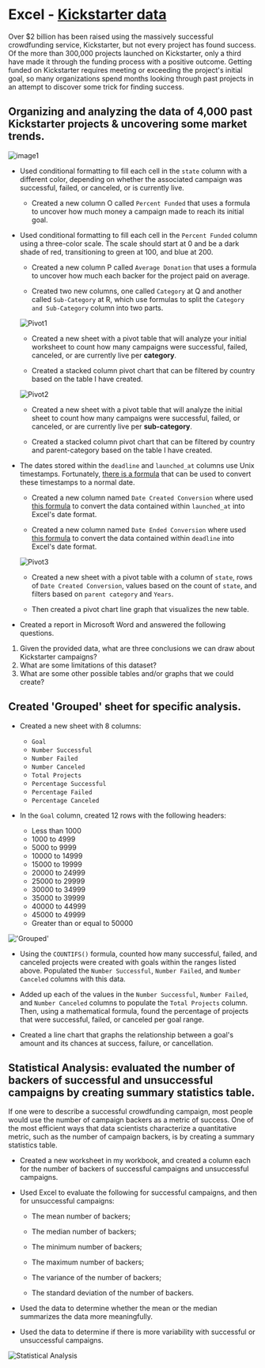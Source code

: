 # Excel - [Kickstarter data](StarterBook.xlsx)

Over $2 billion has been raised using the massively successful crowdfunding service, Kickstarter, but not every project has found success. Of the more than 300,000 projects launched on Kickstarter, only a third have made it through the funding process with a positive outcome.
Getting funded on Kickstarter requires meeting or exceeding the project's initial goal, so many organizations spend months looking through past projects in an attempt to discover some trick for finding success.
## Organizing and analyzing the data of 4,000 past Kickstarter projects & uncovering some market trends.

![image1](Images/Sheet1.PNG)

* Used conditional formatting to fill each cell in the `state` column with a different color, depending on whether the associated campaign was successful, failed, or canceled, or is currently live.

  * Created a new column O called `Percent Funded` that uses a formula to uncover how much money a campaign made to reach its initial goal.

* Used conditional formatting to fill each cell in the `Percent Funded` column using a three-color scale. The scale should start at 0 and be a dark shade of red, transitioning to green at 100, and blue at 200.

  * Created a new column P called `Average Donation` that uses a formula to uncover how much each backer for the project paid on average.

  * Created two new columns, one called `Category` at Q and another called `Sub-Category` at R, which use formulas to split the `Category and Sub-Category` column into two parts.

  ![Pivot1](Images/Pivot1.PNG)

  * Created a new sheet with a pivot table that will analyze your initial worksheet to count how many campaigns were successful, failed, canceled, or are currently live per **category**.

  * Created a stacked column pivot chart that can be filtered by country based on the table I have created.

  ![Pivot2](Images/Pivot2.PNG)

  * Created a new sheet with a pivot table that will analyze the initial sheet to count how many campaigns were successful, failed, or canceled, or are currently live per **sub-category**.

  * Created a stacked column pivot chart that can be filtered by country and parent-category based on the table I have created.

* The dates stored within the `deadline` and `launched_at` columns use Unix timestamps. Fortunately, [there is a formula](https://www.extendoffice.com/documents/excel/2473-excel-timestamp-to-date.html) that can be used to convert these timestamps to a normal date.

  * Created a new column named `Date Created Conversion` where used [this formula](https://www.extendoffice.com/documents/excel/2473-excel-timestamp-to-date.html) to convert the data contained within `launched_at` into Excel's date format.

  * Created a new column named `Date Ended Conversion` where used [this formula](https://www.extendoffice.com/documents/excel/2473-excel-timestamp-to-date.html) to convert the data contained within `deadline` into Excel's date format.

  ![Pivot3](Images/Pivot3.PNG)

  * Created a new sheet with a pivot table with a column of `state`, rows of `Date Created Conversion`, values based on the count of `state`, and filters based on `parent category` and `Years`.

  * Then created a pivot chart line graph that visualizes the new table.

* Created a report in Microsoft Word and answered the following questions.

1. Given the provided data, what are three conclusions we can draw about Kickstarter campaigns?
2. What are some limitations of this dataset?
3. What are some other possible tables and/or graphs that we could create?

## Created 'Grouped' sheet for specific analysis.

* Created a new sheet with 8 columns:

  * `Goal`
  * `Number Successful`
  * `Number Failed`
  * `Number Canceled`
  * `Total Projects`
  * `Percentage Successful`
  * `Percentage Failed`
  * `Percentage Canceled`

* In the `Goal` column, created 12 rows with the following headers:

  * Less than 1000
  * 1000 to 4999
  * 5000 to 9999
  * 10000 to 14999
  * 15000 to 19999
  * 20000 to 24999
  * 25000 to 29999
  * 30000 to 34999
  * 35000 to 39999
  * 40000 to 44999
  * 45000 to 49999
  * Greater than or equal to 50000

!['Grouped'](Images/Grouped.PNG)

* Using the `COUNTIFS()` formula, counted how many successful, failed, and canceled projects were created with goals within the ranges listed above. Populated the `Number Successful`, `Number Failed`, and `Number Canceled` columns with this data.

* Added up each of the values in the `Number Successful`, `Number Failed`, and `Number Canceled` columns to populate the `Total Projects` column. Then, using a mathematical formula, found the percentage of projects that were successful, failed, or canceled per goal range.

* Created a line chart that graphs the relationship between a goal's amount and its chances at success, failure, or cancellation.

## Statistical Analysis: evaluated the number of backers of successful and unsuccessful campaigns by creating summary statistics table.

If one were to describe a successful crowdfunding campaign, most people would use the number of campaign backers as a metric of success. One of the most efficient ways that data scientists characterize a quantitative metric, such as the number of campaign backers, is by creating a summary statistics table.

* Created a new worksheet in my workbook, and created a column each for the number of backers of successful campaigns and unsuccessful campaigns.

* Used Excel to evaluate the following for successful campaigns, and then for unsuccessful campaigns:

  * The mean number of backers;

  * The median number of backers;

  * The minimum number of backers;

  * The maximum number of backers;

  * The variance of the number of backers;

  * The standard deviation of the number of backers.

* Used the data to determine whether the mean or the median summarizes the data more meaningfully.

* Used the data to determine if there is more variability with successful or unsuccessful campaigns.

![Statistical Analysis](Images/Statistical_Analysis.PNG)
